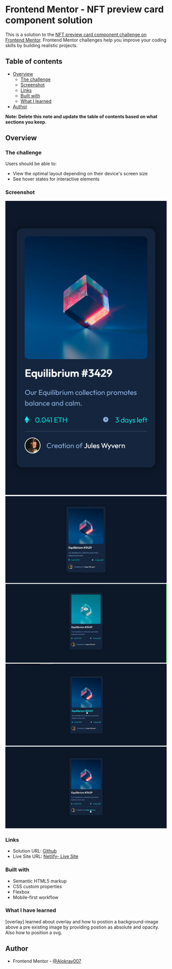 # Frontend Mentor - NFT preview card component solution

This is a solution to the [NFT preview card component challenge on Frontend Mentor](https://www.frontendmentor.io/challenges/nft-preview-card-component-SbdUL_w0U). Frontend Mentor challenges help you improve your coding skills by building realistic projects.

## Table of contents

- [Overview](#overview)
  - [The challenge](#the-challenge)
  - [Screenshot](#screenshot)
  - [Links](#links)
  - [Built with](#built-with)
  - [What I learned](#what-i-learned)
- [Author](#author)

**Note: Delete this note and update the table of contents based on what sections you keep.**

## Overview

### The challenge

Users should be able to:

- View the optimal layout depending on their device's screen size
- See hover states for interactive elements

### Screenshot

![mobile](./screenshot/mobile.png)
![desktop](./screenshot/desktop.png)
![active1](./screenshot/active1.png)
![active2](./screenshot/active2.png)
![active3](./screenshot/active3.png)

### Links

- Solution URL: [Github](https://github.com/Alokray007/nft-preview-comp-FM)
- Live Site URL: [Netlify- Live Site](https://nftpreviewfm.netlify.app/)

### Built with

- Semantic HTML5 markup
- CSS custom properties
- Flexbox
- Mobile-first workflow


### What I have learned
[overlay] learned about overlay and how to postion a background-image above a pre existing image by providing postion as absolute and opacity. Also how to position a svg.


## Author

- Frontend Mentor - [@Alokray007](https://www.frontendmentor.io/profile/Alokray007)
